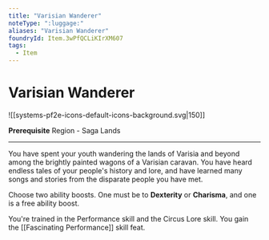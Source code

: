 ```yaml
---
title: "Varisian Wanderer"
noteType: ":luggage:"
aliases: "Varisian Wanderer"
foundryId: Item.3wPfQCLiKIrXM607
tags:
  - Item
---
```


# Varisian Wanderer
![[systems-pf2e-icons-default-icons-background.svg|150]]

**Prerequisite** Region - Saga Lands

* * *

You have spent your youth wandering the lands of Varisia and beyond among the brightly painted wagons of a Varisian caravan. You have heard endless tales of your people's history and lore, and have learned many songs and stories from the disparate people you have met.

Choose two ability boosts. One must be to **Dexterity** or **Charisma**, and one is a free ability boost.

You're trained in the Performance skill and the Circus Lore skill. You gain the [[Fascinating Performance]] skill feat.
